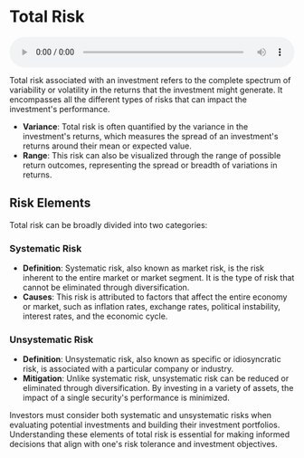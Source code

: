 # Total Risk

<audio controls style="width: 100%;">
  <source src="../../../../../audio/4th_sem/SAPM/Unit-2 Risk and Return Analysis/2.c Concept of Total Risk.mp3" type="audio/mpeg">
  Your browser does not support the audio element.
</audio>


Total risk associated with an investment refers to the complete spectrum of variability or volatility in the returns that the investment might generate. It encompasses all the different types of risks that can impact the investment's performance.

- **Variance**: Total risk is often quantified by the variance in the investment's returns, which measures the spread of an investment's returns around their mean or expected value.
- **Range**: This risk can also be visualized through the range of possible return outcomes, representing the spread or breadth of variations in returns.

## Risk Elements

Total risk can be broadly divided into two categories:

### Systematic Risk

- **Definition**: Systematic risk, also known as market risk, is the risk inherent to the entire market or market segment. It is the type of risk that cannot be eliminated through diversification.
- **Causes**: This risk is attributed to factors that affect the entire economy or market, such as inflation rates, exchange rates, political instability, interest rates, and the economic cycle.

### Unsystematic Risk

- **Definition**: Unsystematic risk, also known as specific or idiosyncratic risk, is associated with a particular company or industry.
- **Mitigation**: Unlike systematic risk, unsystematic risk can be reduced or eliminated through diversification. By investing in a variety of assets, the impact of a single security's performance is minimized.

Investors must consider both systematic and unsystematic risks when evaluating potential investments and building their investment portfolios. Understanding these elements of total risk is essential for making informed decisions that align with one's risk tolerance and investment objectives.
